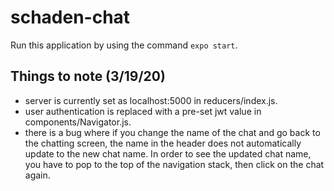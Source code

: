 # schaden-chat

Run this application by using the command `expo start`.

## Things to note (3/19/20)

- server is currently set as localhost:5000 in reducers/index.js.
- user authentication is replaced with a pre-set jwt value in components/Navigator.js.
- there is a bug where if you change the name of the chat and go back to the chatting screen, the name in the header does not automatically update to the new chat name. In order to see the updated chat name, you have to pop to the top of the navigation stack, then click on the chat again.
